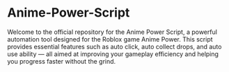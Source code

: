 # Anime-Power-Script
Welcome to the official repository for the Anime Power Script, a powerful automation tool designed for the Roblox game Anime Power. This script provides essential features such as auto click, auto collect drops, and auto use ability — all aimed at improving your gameplay efficiency and helping you progress faster without the grind.
